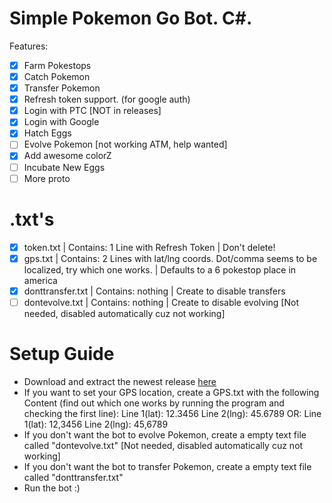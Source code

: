 # Simple Pokemon Go Bot. C#.
Features:
- [x] Farm Pokestops
- [x] Catch Pokemon
- [x] Transfer Pokemon
- [x] Refresh token support. (for google auth)
- [x] Login with PTC [NOT in releases]
- [x] Login with Google
- [x] Hatch Eggs
- [ ] Evolve Pokemon [not working ATM, help wanted]
- [x] Add awesome colorZ
- [ ] Incubate New Eggs
- [ ] More proto

# .txt's
- [x] token.txt | Contains: 1 Line with Refresh Token | Don't delete!
- [x] gps.txt | Contains: 2 Lines with lat/lng coords. Dot/comma seems to be localized, try which one works. | Defaults to a 6 pokestop place in america
- [x] donttransfer.txt | Contains: nothing | Create to disable transfers
- [ ] dontevolve.txt | Contains: nothing | Create to disable evolving [Not needed, disabled automatically cuz not working]

# Setup Guide
- Download and extract the newest release [here](https://github.com/shiftcodeYT/PokemonGoBot/releases/latest)
- If you want to set your GPS location, create a GPS.txt with the following Content (find out which one works by running the program and checking the first line):
Line 1(lat): 12.3456
Line 2(lng): 45.6789
OR:
Line 1(lat): 12,3456
Line 2(lng): 45,6789
- If you don't want the bot to evolve Pokemon, create a empty text file called "dontevolve.txt" [Not needed, disabled automatically cuz not working]
- If you don't want the bot to transfer Pokemon, create a empty text file called "donttransfer.txt"
- Run the bot :)

